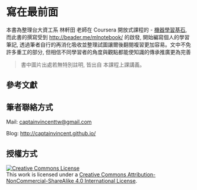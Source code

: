 # 寫在最前面
本書為整理台大資工系 林軒田 老師在 Coursera 開放式課程的 - [機器學習基石](https://www.coursera.org/course/ntumlone), 而此書的撰寫受到 http://beader.me/mlnotebook/ 的啟發, 開始編寫個人的學習筆記, 透過筆者自行的再消化吸收並整理試圖讓爾後翻閱複習更加容易。文中不免許多重工的部分, 但相信不同學習者的角度與觀點都能使知識的傳承推廣更為完善

> 書中圖片出處若無特別註明, 皆出自 本課程上課講義。

## 參考文獻


## 筆者聯絡方式
Mail: [captainvincenttw@gmail.com](mailto:captainvincenttw@gmail.com)

Blog: http://captainvincent.github.io/


## 授權方式
<a rel="license" href="http://creativecommons.org/licenses/by-nc-sa/4.0/"><img alt="Creative Commons License" style="border-width:0" src="https://i.creativecommons.org/l/by-nc-sa/4.0/88x31.png" /></a><br />This work is licensed under a <a rel="license" href="http://creativecommons.org/licenses/by-nc-sa/4.0/">Creative Commons Attribution-NonCommercial-ShareAlike 4.0 International License</a>.
